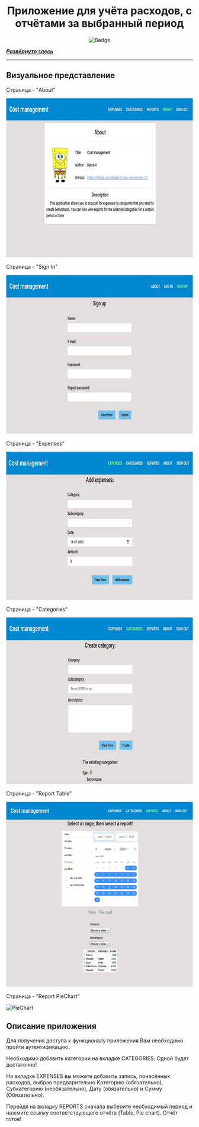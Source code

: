 <h1 align="center">Приложение для учёта расходов, с отчётами за выбранный период</h1>

<p align="center">
<img alt="Badge" src="https://github.com/djess-v/otus--homework--21/actions/workflows/sanity-check.yml/badge.svg" />
</p>

_**[Развёрнуто здесь](https://djess-v.github.io/otus--homework--21/)**_

---

<h2>Визуальное представление</h2>

<p >Страница - "About"</p>

<img alt="About" src="./src/assets/images/previewAbout.jpg" width="790px" height="430px"/>

<p >Страница - "Sign In"</p>

<img alt="SignIn" src="./src/assets/images/previewSignIn.jpg" width="790px" height="430px"/>

<p >Страница - "Expenses"</p>

<img alt="Expenses" src="./src/assets/images/previewExpenses.jpg" width="790px" height="400px"/>

<p >Страница - "Categories"</p>

<img alt="Categories" src="./src/assets/images/previewCategories.jpg" width="790px" height="450px"/>

<p >Страница - "Report Table"</p>

<img alt="Table" src="./src/assets/images/previewReportTable.jpg" width="640px" height="500px"/>

<p >Страница - "Report PieChart"</p>

<img alt="PieChart" src="./src/assets/images/previewPieChart.jpg" width="640px" height="500px"/>

<h2>Описание приложения</h2>

<p >Для получения доступа к функционалу приложения Вам необходимо пройти аутентификацию.</p>
<p >Необходимо добавить категории на вкладке CATEGORIES. Одной будет достаточно!</p>
<p >На вкладке EXPENSES вы можете добавить запись, понесённых расходов, выбрав предварительно Категорию (обязательно), Субкатегорию (необязательно), Дату (обязательно) и Сумму (Обязательно).</p>
<p >Перейдя на вкладку REPORTS сначала выберите необходимый период и нажмите ссылку соответствующего отчёта (Table, Pie chart). Отчёт готов!</p>
